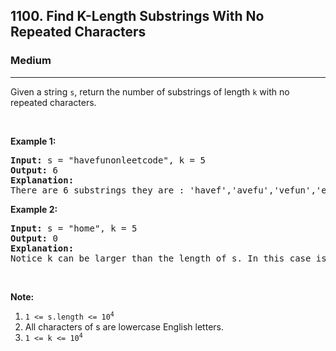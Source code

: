 <h2>1100. Find K-Length Substrings With No Repeated Characters</h2><h3>Medium</h3><hr><div><p>Given a string <code>s</code>, return the number of substrings of length <code>k</code> with no repeated characters.</p>

<p>&nbsp;</p>

<p><strong>Example 1:</strong></p>

<pre><strong>Input: </strong>s = <span id="example-input-1-1">"havefunonleetcode"</span>, k = <span id="example-input-1-2">5</span>
<strong>Output: </strong><span id="example-output-1">6</span>
<strong>Explanation: </strong>
There are 6 substrings they are : 'havef','avefu','vefun','efuno','etcod','tcode'.
</pre>

<p><strong>Example 2:</strong></p>

<pre><strong>Input: </strong>s = <span id="example-input-2-1">"home"</span>, k = <span id="example-input-2-2">5</span>
<strong>Output: </strong><span id="example-output-2">0</span>
<strong>Explanation: </strong>
Notice k can be larger than the length of s. In this case is not possible to find any substring.
</pre>

<p>&nbsp;</p>

<p><strong>Note:</strong></p>

<ol>
	<li><code>1 &lt;= s.length &lt;= 10<sup>4</sup></code></li>
	<li>All characters of s are lowercase English letters.</li>
	<li><code>1 &lt;= k &lt;= 10<sup>4</sup></code></li>
</ol>
</div>